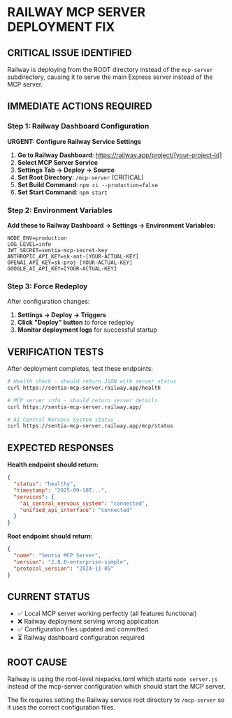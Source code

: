 # RAILWAY MCP SERVER DEPLOYMENT FIX

## CRITICAL ISSUE IDENTIFIED
Railway is deploying from the ROOT directory instead of the `mcp-server` subdirectory, causing it to serve the main Express server instead of the MCP server.

## IMMEDIATE ACTIONS REQUIRED

### Step 1: Railway Dashboard Configuration
**URGENT: Configure Railway Service Settings**

1. **Go to Railway Dashboard**: https://railway.app/project/[your-project-id]
2. **Select MCP Server Service**
3. **Settings Tab → Deploy → Source**
4. **Set Root Directory**: `/mcp-server` (CRITICAL)
5. **Set Build Command**: `npm ci --production=false`
6. **Set Start Command**: `npm start`

### Step 2: Environment Variables
**Add these to Railway Dashboard → Settings → Environment Variables:**

```env
NODE_ENV=production
LOG_LEVEL=info
JWT_SECRET=sentia-mcp-secret-key
ANTHROPIC_API_KEY=sk-ant-[YOUR-ACTUAL-KEY]
OPENAI_API_KEY=sk-proj-[YOUR-ACTUAL-KEY]
GOOGLE_AI_API_KEY=[YOUR-ACTUAL-KEY]
```

### Step 3: Force Redeploy
After configuration changes:
1. **Settings → Deploy → Triggers**
2. **Click "Deploy" button** to force redeploy
3. **Monitor deployment logs** for successful startup

## VERIFICATION TESTS

After deployment completes, test these endpoints:

```bash
# Health check - should return JSON with server status
curl https://sentia-mcp-server.railway.app/health

# MCP server info - should return server details
curl https://sentia-mcp-server.railway.app/

# AI Central Nervous System status
curl https://sentia-mcp-server.railway.app/mcp/status
```

## EXPECTED RESPONSES

**Health endpoint should return:**
```json
{
  "status": "healthy",
  "timestamp": "2025-09-10T...",
  "services": {
    "ai_central_nervous_system": "connected",
    "unified_api_interface": "connected"
  }
}
```

**Root endpoint should return:**
```json
{
  "name": "Sentia MCP Server",
  "version": "2.0.0-enterprise-simple",
  "protocol_version": "2024-11-05"
}
```

## CURRENT STATUS
- ✅ Local MCP server working perfectly (all features functional)
- ❌ Railway deployment serving wrong application
- ✅ Configuration files updated and committed
- ⏳ Railway dashboard configuration required

## ROOT CAUSE
Railway is using the root-level nixpacks.toml which starts `node server.js` instead of the mcp-server configuration which should start the MCP server.

The fix requires setting the Railway service root directory to `/mcp-server` so it uses the correct configuration files.